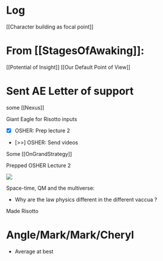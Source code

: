 

# Log

[[Character building as focal point]]

# From [[StagesOfAwaking]]:
[[Potential of Insight]]
[[Our Default Point of View]]


# Sent AE Letter of support 

some [[Nexus]]

Giant Eagle for Risotto inputs

- [x] OSHER: Prep lecture 2 
- [>>] OSHER: Send videos 

Some [[OnGrandStrategy]]

Prepped OSHER Lecture 2

![](https://www.youtube.com/watch?v=FrTq_m1pLz8)

Space-time, QM and the multiverse:
- Why are the law physics different in the different vaccua ?

Made Risotto 

# Angle/Mark/Mark/Cheryl 
- Average at best
